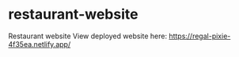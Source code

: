 # restaurant-website
Restaurant website
View deployed website here: https://regal-pixie-4f35ea.netlify.app/
